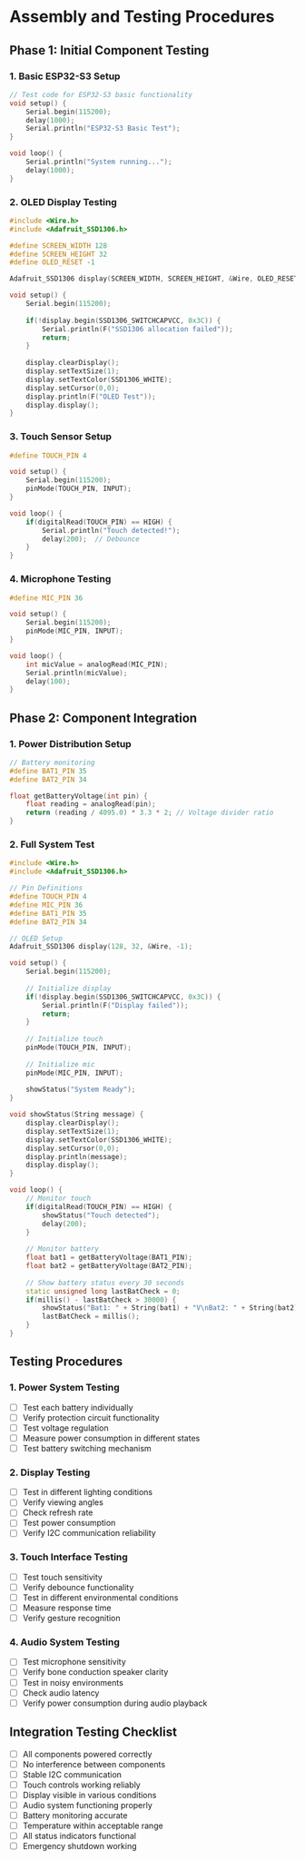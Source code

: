 # Assembly and Testing Procedures

## Phase 1: Initial Component Testing

### 1. Basic ESP32-S3 Setup
```cpp
// Test code for ESP32-S3 basic functionality
void setup() {
    Serial.begin(115200);
    delay(1000);
    Serial.println("ESP32-S3 Basic Test");
}

void loop() {
    Serial.println("System running...");
    delay(1000);
}
```

### 2. OLED Display Testing
```cpp
#include <Wire.h>
#include <Adafruit_SSD1306.h>

#define SCREEN_WIDTH 128
#define SCREEN_HEIGHT 32
#define OLED_RESET -1

Adafruit_SSD1306 display(SCREEN_WIDTH, SCREEN_HEIGHT, &Wire, OLED_RESET);

void setup() {
    Serial.begin(115200);
    
    if(!display.begin(SSD1306_SWITCHCAPVCC, 0x3C)) {
        Serial.println(F("SSD1306 allocation failed"));
        return;
    }
    
    display.clearDisplay();
    display.setTextSize(1);
    display.setTextColor(SSD1306_WHITE);
    display.setCursor(0,0);
    display.println(F("OLED Test"));
    display.display();
}
```

### 3. Touch Sensor Setup
```cpp
#define TOUCH_PIN 4

void setup() {
    Serial.begin(115200);
    pinMode(TOUCH_PIN, INPUT);
}

void loop() {
    if(digitalRead(TOUCH_PIN) == HIGH) {
        Serial.println("Touch detected!");
        delay(200);  // Debounce
    }
}
```

### 4. Microphone Testing
```cpp
#define MIC_PIN 36

void setup() {
    Serial.begin(115200);
    pinMode(MIC_PIN, INPUT);
}

void loop() {
    int micValue = analogRead(MIC_PIN);
    Serial.println(micValue);
    delay(100);
}
```

## Phase 2: Component Integration

### 1. Power Distribution Setup
```cpp
// Battery monitoring
#define BAT1_PIN 35
#define BAT2_PIN 34

float getBatteryVoltage(int pin) {
    float reading = analogRead(pin);
    return (reading / 4095.0) * 3.3 * 2; // Voltage divider ratio
}
```

### 2. Full System Test
```cpp
#include <Wire.h>
#include <Adafruit_SSD1306.h>

// Pin Definitions
#define TOUCH_PIN 4
#define MIC_PIN 36
#define BAT1_PIN 35
#define BAT2_PIN 34

// OLED Setup
Adafruit_SSD1306 display(128, 32, &Wire, -1);

void setup() {
    Serial.begin(115200);
    
    // Initialize display
    if(!display.begin(SSD1306_SWITCHCAPVCC, 0x3C)) {
        Serial.println(F("Display failed"));
        return;
    }
    
    // Initialize touch
    pinMode(TOUCH_PIN, INPUT);
    
    // Initialize mic
    pinMode(MIC_PIN, INPUT);
    
    showStatus("System Ready");
}

void showStatus(String message) {
    display.clearDisplay();
    display.setTextSize(1);
    display.setTextColor(SSD1306_WHITE);
    display.setCursor(0,0);
    display.println(message);
    display.display();
}

void loop() {
    // Monitor touch
    if(digitalRead(TOUCH_PIN) == HIGH) {
        showStatus("Touch detected");
        delay(200);
    }
    
    // Monitor battery
    float bat1 = getBatteryVoltage(BAT1_PIN);
    float bat2 = getBatteryVoltage(BAT2_PIN);
    
    // Show battery status every 30 seconds
    static unsigned long lastBatCheck = 0;
    if(millis() - lastBatCheck > 30000) {
        showStatus("Bat1: " + String(bat1) + "V\nBat2: " + String(bat2) + "V");
        lastBatCheck = millis();
    }
}
```

## Testing Procedures

### 1. Power System Testing
- [ ] Test each battery individually
- [ ] Verify protection circuit functionality
- [ ] Test voltage regulation
- [ ] Measure power consumption in different states
- [ ] Test battery switching mechanism

### 2. Display Testing
- [ ] Test in different lighting conditions
- [ ] Verify viewing angles
- [ ] Check refresh rate
- [ ] Test power consumption
- [ ] Verify I2C communication reliability

### 3. Touch Interface Testing
- [ ] Test touch sensitivity
- [ ] Verify debounce functionality
- [ ] Test in different environmental conditions
- [ ] Measure response time
- [ ] Verify gesture recognition

### 4. Audio System Testing
- [ ] Test microphone sensitivity
- [ ] Verify bone conduction speaker clarity
- [ ] Test in noisy environments
- [ ] Check audio latency
- [ ] Verify power consumption during audio playback

## Integration Testing Checklist
- [ ] All components powered correctly
- [ ] No interference between components
- [ ] Stable I2C communication
- [ ] Touch controls working reliably
- [ ] Display visible in various conditions
- [ ] Audio system functioning properly
- [ ] Battery monitoring accurate
- [ ] Temperature within acceptable range
- [ ] All status indicators functional
- [ ] Emergency shutdown working